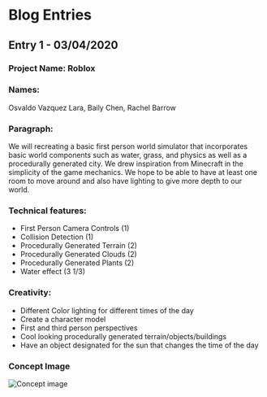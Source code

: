 # Blog Entries

## Entry 1 - 03/04/2020
### Project Name: Roblox

### Names: 
Osvaldo Vazquez Lara, Baily Chen, Rachel Barrow 

### Paragraph: 
We will recreating a basic first person world simulator that incorporates basic world components such as water, grass, and physics as well as a procedurally generated city. We drew inspiration from Minecraft in the simplicity of the game mechanics. We hope to be able to have at least one room to move around and also have lighting to give more depth to our world.

### Technical features: 
- First Person Camera Controls (1)
- Collision Detection (1)
- Procedurally Generated Terrain (2)
- Procedurally Generated Clouds (2)
- Procedurally Generated Plants (2)
- Water effect (3 1/3)

### Creativity: 
- Different Color lighting for different times of the day
- Create a character model
- First and third person perspectives
- Cool looking procedurally generated terrain/objects/buildings
- Have an object designated for the sun that changes the time of the day

### Concept Image
![Concept image](https://github.com/rachelbarrow/cse167-hw4/blob/master/0302.png)
